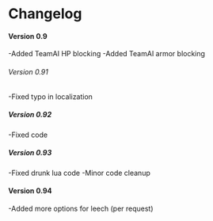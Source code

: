 # Changelog

#### Version 0.9

-Added TeamAI HP blocking
-Added TeamAI armor blocking

###### Version 0.91
-Fixed typo in localization

##### Version 0.92
-Fixed code

##### Version 0.93
-Fixed drunk lua code
-Minor code cleanup

#### Version 0.94
-Added more options for leech (per request)
